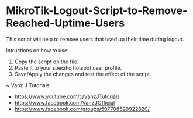 # MikroTik-Logout-Script-to-Remove-Reached-Uptime-Users
This script will help to remove users that used up their time during logout.

Intructions on how to use:
1) Copy the script on the file.
2) Paste it to your specific hotspot user profile.
3) Save/Apply the changes and test the effect of the script.


~ Vanz J Tutorials
  * https://www.youtube.com/c/VanzJTutorials
  * https://www.facebook.com/VanZJOfficial
  * https://www.facebook.com/groups/507708529922820/
